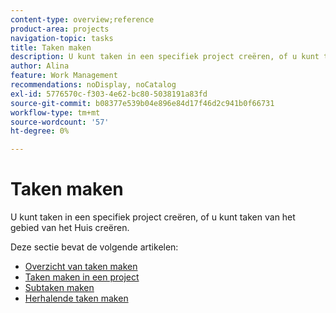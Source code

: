 ```yaml
---
content-type: overview;reference
product-area: projects
navigation-topic: tasks
title: Taken maken
description: U kunt taken in een specifiek project creëren, of u kunt taken van het gebied van het Huis creëren.
author: Alina
feature: Work Management
recommendations: noDisplay, noCatalog
exl-id: 5776570c-f303-4e62-bc80-5038191a83fd
source-git-commit: b08377e539b04e896e84d17f46d2c941b0f66731
workflow-type: tm+mt
source-wordcount: '57'
ht-degree: 0%

---
```


# Taken maken

U kunt taken in een specifiek project creëren, of u kunt taken van het gebied van het Huis creëren.

Deze sectie bevat de volgende artikelen:

* [Overzicht van taken maken](../../../manage-work/tasks/create-tasks/create-tasks-overview.md)
* [Taken maken in een project](../../../manage-work/tasks/create-tasks/create-tasks-in-project.md)
* [Subtaken maken](../../../manage-work/tasks/create-tasks/create-subtasks.md)
* [Herhalende taken maken](../../../manage-work/tasks/create-tasks/create-recurring-tasks.md)
